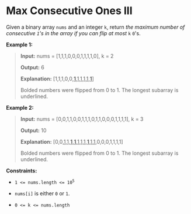 # Max Consecutive Ones III

Given a binary array <code>nums</code> and an integer <code>k</code>, return *the maximum number of consecutive *<code>1</code>*'s in the array if you can flip at most* <code>k</code> <code>0</code>'s.


**Example 1:**
>
> **Input:** nums = [1,1,1,0,0,0,1,1,1,1,0], k = 2
>
> **Output:** 6
>
> **Explanation:** [1,1,1,0,0,<u>**1**,1,1,1,1,**1**</u>]
>
> Bolded numbers were flipped from 0 to 1. The longest subarray is underlined.

**Example 2:**
>
> **Input:** nums = [0,0,1,1,0,0,1,1,1,0,1,1,0,0,0,1,1,1,1], k = 3
>
> **Output:** 10
>
> **Explanation:** [0,0,<u>1,1,**1**,**1**,1,1,1,**1**,1,1</u>,0,0,0,1,1,1,1]
>
> Bolded numbers were flipped from 0 to 1. The longest subarray is underlined.


**Constraints:**

- <code>1 &lt;= nums.length &lt;= 10<sup>5</sup></code>

- <code>nums[i]</code> is either <code>0</code> or <code>1</code>.

- <code>0 &lt;= k &lt;= nums.length</code>
